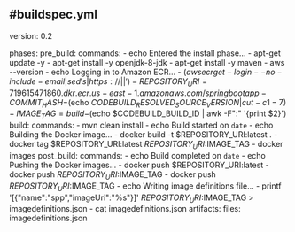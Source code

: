 #buildspec.yml
--------------
version: 0.2

phases:
  pre_build:
    commands:
      - echo Entered the install phase…
      - apt-get update -y
      - apt-get install -y openjdk-8-jdk
      - apt-get install -y maven
      - aws --version
      - echo Logging in to Amazon ECR...
      - $(aws ecr get-login --no-include-email | sed 's|https://||')
      - REPOSITORY_URI=719615471860.dkr.ecr.us-east-1.amazonaws.com/springbootapp
      - COMMIT_HASH=$(echo $CODEBUILD_RESOLVED_SOURCE_VERSION | cut -c 1-7)
      - IMAGE_TAG=build-$(echo $CODEBUILD_BUILD_ID | awk -F":" '{print $2}')
  build:
    commands:
      - mvn clean install
      - echo Build started on `date`
      - echo Building the Docker image...
      - docker build -t $REPOSITORY_URI:latest .
      - docker tag $REPOSITORY_URI:latest $REPOSITORY_URI:$IMAGE_TAG
      - docker images
  post_build:
    commands:
      - echo Build completed on `date`
      - echo Pushing the Docker images...
      - docker push $REPOSITORY_URI:latest
      - docker push $REPOSITORY_URI:$IMAGE_TAG
      - docker push $REPOSITORY_URI:$IMAGE_TAG
      - echo Writing image definitions file...
      - printf '[{"name":"spp","imageUri":"%s"}]' $REPOSITORY_URI:$IMAGE_TAG > imagedefinitions.json
      - cat imagedefinitions.json 
artifacts:
    files: imagedefinitions.json
